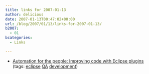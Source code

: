 ```yaml
---
title: links for 2007-01-13
author: delicious
date: 2007-01-13T00:47:02+00:00
url: /blog/2007/01/13/links-for-2007-01-13/
b2007:
  - 01
bcategories:
  - Links

---
```

  * <div>
      <a href="http://www-128.ibm.com/developerworks/java/library/j-ap01117/index.html?ca=drs-">Automation for the people: Improving code with Eclipse plugins</a>
    </div>
    
    <div>
      (tags: <a href="http://del.icio.us/frodenas/eclipse">eclipse</a> <a href="http://del.icio.us/frodenas/QA">QA</a> <a href="http://del.icio.us/frodenas/development">development</a>)
    </div>